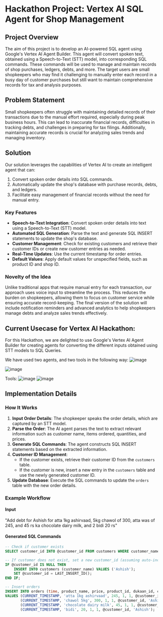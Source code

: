 # Hackathon Project: Vertex AI SQL Agent for Shop Management

## Project Overview

The aim of this project is to develop an AI-powered SQL agent using Google's Vertex AI Agent Builder. This agent will convert spoken text, obtained using a Speech-to-Text (STT) model, into corresponding SQL commands. These commands will be used to manage and maintain records of shop purchases, ledgers, debts, and more. The target users are small shopkeepers who may find it challenging to manually enter each record in a busy day of customer purchases but still want to maintain comprehensive records for tax and analysis purposes.

## Problem Statement

Small shopkeepers often struggle with maintaining detailed records of their transactions due to the manual effort required, especially during peak business hours. This can lead to inaccurate financial records, difficulties in tracking debts, and challenges in preparing for tax filings. Additionally, maintaining accurate records is crucial for analyzing sales trends and managing inventory.

## Solution

Our solution leverages the capabilities of Vertex AI to create an intelligent agent that can:
1. Convert spoken order details into SQL commands.
2. Automatically update the shop's database with purchase records, debts, and ledgers.
3. Facilitate easy management of financial records without the need for manual entry.

### Key Features

- **Speech-to-Text Integration**: Convert spoken order details into text using a Speech-to-Text (STT) model.
- **Automated SQL Generation**: Parse the text and generate SQL INSERT statements to update the shop's database.
- **Customer Management**: Check for existing customers and retrieve their customer IDs or create new customer entries as needed.
- **Real-Time Updates**: Use the current timestamp for order entries.
- **Default Values**: Apply default values for unspecified fields, such as product ID and shop ID.

### Novelty of the Idea

Unlike traditional apps that require manual entry for each transaction, our approach uses voice input to streamline the process. This reduces the burden on shopkeepers, allowing them to focus on customer service while ensuring accurate record-keeping. The final version of the solution will include notification reminders and advanced analytics to help shopkeepers manage debts and analyze sales trends effectively.

## Current Usecase for Vertex AI  Hackathon:
For this Hackathon, we are delighted to use Google's Vertex AI Agent Builder for creating agents for converting the different inputs obtained using STT models to SQL Queries.

We have used two agents, and two tools in the following way:
![image](https://github.com/bhaswata08/sqlagent/assets/74347116/68ce7ac9-7e8a-4e9d-9ce4-1613129846d4)

![image](https://github.com/bhaswata08/sqlagent/assets/74347116/daa81936-f322-45f9-a4fc-a1a6bb862d7e)

Tools:
![image](https://github.com/bhaswata08/sqlagent/assets/74347116/6300e00b-83af-4741-b8af-84eea12c5c41)
![image](https://github.com/bhaswata08/sqlagent/assets/74347116/072e62fd-fad2-4872-93d7-e809947649dc)
## Implementation Details

### How It Works

1. **Input Order Details**: The shopkeeper speaks the order details, which are captured by an STT model.
2. **Parse the Order**: The AI agent parses the text to extract relevant information such as customer name, items ordered, quantities, and prices.
3. **Generate SQL Commands**: The agent constructs SQL INSERT statements based on the extracted information.
4. **Customer ID Management**:
   - If the customer exists, retrieve their customer ID from the `customers` table.
   - If the customer is new, insert a new entry in the `customers` table and use the newly generated customer ID.
5. **Update Database**: Execute the SQL commands to update the `orders` table with the new order details.

### Example Workflow

#### Input
"Add debt for Ashish for atta 1kg ashirvaad, 5kg chawol of 300, atta was of 245, and 45 rs ka chocolate dairy milk, and 2 bidi 20 rs"

#### Generated SQL Commands
```sql
-- Check if customer exists
SELECT customer_id INTO @customer_id FROM customers WHERE customer_name = 'Ashish';

-- If customer does not exist, set a new customer_id (assuming auto-increment)
IF @customer_id IS NULL THEN
    INSERT INTO customers (customer_name) VALUES ('Ashish');
    SET @customer_id = LAST_INSERT_ID();
END IF;

-- Insert orders
INSERT INTO orders (time, product_name, price, product_id, dukaan_id, customer_id, customer_name)
VALUES (CURRENT_TIMESTAMP, 'atta 1kg ashirvaad', 245, 1, 1, @customer_id, 'Ashish'),
       (CURRENT_TIMESTAMP, 'chawol 5kg', 300, 1, 1, @customer_id, 'Ashish'),
       (CURRENT_TIMESTAMP, 'chocolate dairy milk', 45, 1, 1, @customer_id, 'Ashish'),
       (CURRENT_TIMESTAMP, 'bidi', 20, 1, 1, @customer_id, 'Ashish');
```




